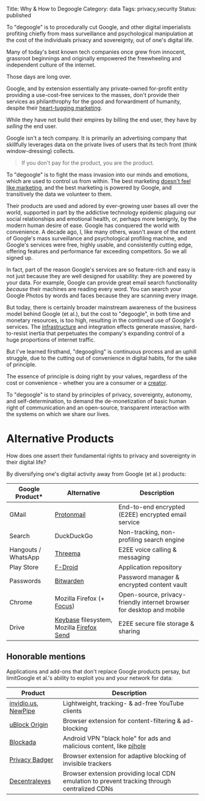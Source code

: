 Title: Why & How to Degoogle
Category: data
Tags: privacy,security
Status: published

<!-- TODO http://jacek.zlydach.pl/blog/2019-07-31-ads-as-cancer.html -->

To "degoogle" is to procedurally cut Google, and other
digital imperialists profiting chiefly from mass surveillance and psychological
manipulation at the cost of the individuals privacy and sovereignty, out of one's digital life.

Many of today's best known tech companies once grew from innocent, grassroot beginnings and originally empowered the freewheeling and independent culture of the internet. 

Those days are long over.

Google, and by extension essentially any private-owned for-profit entity
providing a use-cost-free servicex to the masses, don't provide their services
as philanthrophy for the good and forwardment of humanity, despite their [heart-tugging marketing](https://invidio.us/watch?v=6xSxXiHwMrg). 

While they have not build their empires by billing the end user, they have by _selling_ the end user.

Google isn't a tech company. It is primarily an advertising company that skillfully leverages data on the private lives of users that its tech front (think window-dressing) collects.   

> If you don't pay for the product, you are the product. 

To "degoogle" is to fight the mass invasion into our minds and emotions, which are used to control us from within. The best marketing [doesn't feel like marketing](https://invidio.us/watch?v=5MitZ-C0tgQ), and the best marketing is powered by Google, and transitively the data we volunteer to them. 

Their products are used and adored by ever-growing user bases all over the world, supported in part by the addictive technology epidemic plaguing our social relationships and emotional health, or, perhaps more benignly, by the modern human desire of ease. Google has conquered the world with convenience. A decade ago, I, like many others, wasn't aware of the extent of Google's mass surveillance and psychological profiling machine, and Google's services were free, highly usable, and consistently cutting edge, offering features and performance far exceeding competitors. So we all signed up. 

In fact, part of the reason Google's services are so feature-rich and easy is not just because they are well designed for usability: they are powered by your data. For example, Google can provide great email search functionality _because_ their machines are reading every word. You can search your Google Photos by words and faces because they are scanning every image. 

But today, there is certainly broader mainstream awareness of the business model behind Google (et al.), but the cost to "degoogle", in both time and monetary resources, is too high, resulting in the continued use of Google's services. The [infrastructure](https://www.redhat.com/en/command-line-heroes/season-3/the-infrastructure-effect) and integration effects generate massive, hard-to-resist inertia that perpetuates the company's expanding control of a huge proportions of internet traffic.

But I've learned firsthand, "degoogling" is continuous process and an uphill
struggle, due to the cutting out of convenience in digital habits, for the
sake of principle. 

The essence of principle is doing right by your values, regardless of the cost
or convenience - whether you are a consumer or a [creator](https://drewdevault.com/2020/05/05/We-are-complicit-in-our-employers-deeds.html).    

To "degoogle" is to stand by principles of privacy, sovereignty, autonomy, and self-determination, to demand the de-monetization of basic human right of communication and an open-source, transparent interaction with the systems on which we share our lives.    

# Alternative Products 

How does one assert their fundamental rights to privacy and
sovereignty in their digital life? 

By diversifying one's digital activity away from Google (et al.) products:

| Google Product* | Alternative | Description | 
| --------------- | ----------- | ----------- | 
| GMail | [Protonmail](https://protonmail.com) | End-to-end encrypted (E2EE) encrypted email service |
| Search | DuckDuckGo | Non-tracking, non-profiling search engine |
| Hangouts / WhatsApp | [Threema](https://threema.ch) | E2EE voice calling & messaging |
| Play Store | [F-Droid](https://f-droid.org) | Application repository |
| Passwords | [Bitwarden](https://bitwarden.com/) | Password manager & encrypted content vault |
| Chrome | Mozilla Firefox (+ [Focus](https://play.google.com/store/apps/details?id=org.mozilla.focus&hl=en_US))| Open-source, privacy-friendly internet browser for desktop and mobile |
| Drive | [Keybase](https://keybase.io) filesystem, Mozilla [Firefox Send](https://send.firefox.com/) | E2EE secure file storage & sharing |

## Honorable mentions

Applications and add-ons that don't replace Google products persay, but limitGoogle et al.'s ability to exploit you and your network for data: 

| Product | Description | 
| ------- | ----------- | 
| [invidio.us](https://invidio.us),  [NewPipe](https://newpipe.schabi.org/) | Lightweight, tracking- & ad-free YouTube clients |
| [uBlock Origin](https://github.com/gorhill/uBlock/) | Browser extension for content-filtering & ad-blocking | 
| [Blockada](https://blokada.org/) | Android VPN "black hole" for ads and malicious content, like [pihole](https://pi-hole.net/) |
| [Privacy Badger](https://www.eff.org/privacybadger) | Browser extension for adaptive blocking of invisible trackers |
| [Decentraleyes](https://decentraleyes.org/) | Browser extension providing local CDN emulation to prevent tracking through centralized CDNs |
